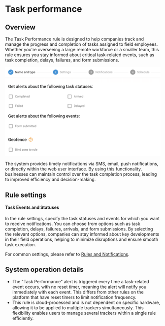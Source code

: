# Task performance

## Overview

The Task Performance rule is designed to help companies track and manage the progress and completion of tasks assigned to field employees. Whether you're overseeing a large remote workforce or a smaller team, this rule ensures you stay informed about critical task-related events, such as task completion, delays, failures, and form submissions.

![](attachments/image-20240808-235145.png)

The system provides timely notifications via SMS, email, push notifications, or directly within the web user interface. By using this functionality, businesses can maintain control over the task completion process, leading to improved efficiency and decision-making.

## Rule settings

#### Task Events and Statuses

In the rule settings, specify the task statuses and events for which you want to receive notifications. You can choose from options such as task completion, delays, failures, arrivals, and form submissions. By selecting the relevant options, companies can stay informed about key developments in their field operations, helping to minimize disruptions and ensure smooth task execution.

For common settings, please refer to [Rules and Notifications](../).

## System operation details

* The "Task Performance" alert is triggered every time a task-related event occurs, with no reset timer, meaning the alert will notify you immediately with each event. This differs from other rules on the platform that have reset timers to limit notification frequency.
* This rule is cloud-processed and is not dependent on specific hardware, allowing it to be applied to multiple trackers simultaneously. This flexibility enables users to manage several trackers within a single rule efficiently.
